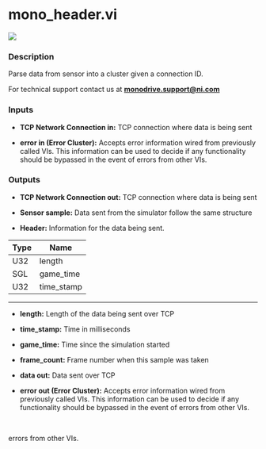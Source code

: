 # mono_header.vi

<p class="img_container">
<img class="lg_img" src="../mono_header.png"/>
</p>

### Description

Parse data from sensor into a cluster given a connection ID.

For technical support contact us at <b>monodrive.support@ni.com</b> 

### Inputs

- **TCP Network Connection in:**  TCP connection where data is being sent
 

- **error in (Error Cluster):** Accepts error information wired from previously called VIs. This information can be used to decide if any functionality should be bypassed in the event of errors from other VIs. 

### Outputs

- **TCP Network Connection out:**  TCP connection where data is being sent
 

- **Sensor sample:**  Data sent from the simulator follow the same structure
 

- **Header:**  Information for the data being sent.       

Type  | Name   |
| --------- | ------------ |
|U32  | length |
|SGL | game_time  |
|U32 | time_stamp |
--- 

- **length:**  Length of the data being sent over TCP
 

- **time_stamp:**  Time in milliseconds
 

- **game_time:**  Time since the simulation started

- **frame_count:**  Frame number when this sample was taken
 

- **data out:**  Data sent over TCP
 

- **error out (Error Cluster):** Accepts error information wired from previously called VIs. This information can be used to decide if any functionality should be bypassed in the event of errors from other VIs. 

<p>&nbsp;</p>
 errors from other VIs. 

<p>&nbsp;</p>
